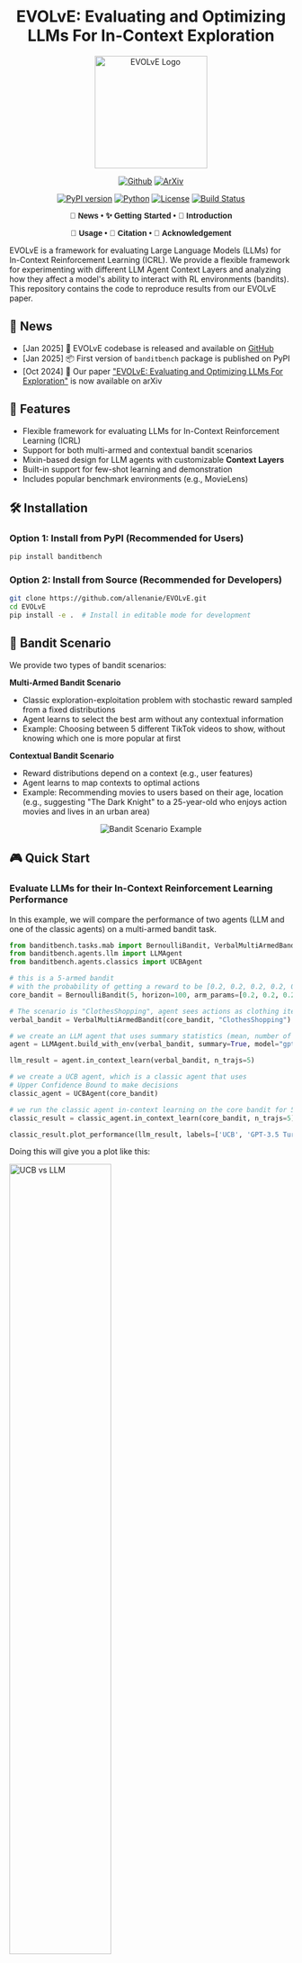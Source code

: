 <div align="center">

# EVOLvE: Evaluating and Optimizing LLMs For In-Context Exploration

<p align="center">
  <img src="https://github.com/allenanie/EVOLvE/blob/main/assets/logo.png?raw=true" alt="EVOLvE Logo" width="200" height="200"/>
</p>


[![Github](https://img.shields.io/badge/EVOLvE-000000?style=for-the-badge&logo=github&logoColor=000&logoColor=white)](https://github.com/allenanie/EVOLvE)  [![ArXiv](https://img.shields.io/badge/EVOLvE-CF4545?style=for-the-badge&logo=arxiv&logoColor=000&logoColor=white)](https://arxiv.org/pdf/2410.06238)


[![PyPI version](https://badge.fury.io/py/banditbench.svg)](https://badge.fury.io/py/banditbench)
[![Python](https://img.shields.io/badge/python-3.9+-blue.svg)](https://www.python.org/downloads/)
[![License](https://img.shields.io/badge/License-MIT-green.svg)](https://opensource.org/licenses/MIT)
[![Build Status](https://github.com/allenanie/evolve/actions/workflows/python-app.yml/badge.svg)](https://github.com/allenanie/evolve/actions)

<div align="center" style="font-family: Arial, sans-serif;">
  <p>
    <a href="#-news" style="text-decoration: none; font-weight: bold;">🎉 News</a> •
    <a href="#️-installation" style="text-decoration: none; font-weight: bold;">✨ Getting Started</a> •
    <a href="#-features" style="text-decoration: none; font-weight: bold;">📖 Introduction</a>
  </p>
  <p>
    <a href="#-bandit-scenario-example" style="text-decoration: none; font-weight: bold;">🔧 Usage</a> •
    <a href="#-citation" style="text-decoration: none; font-weight: bold;">🎈 Citation</a> •
    <a href="#-acknowledgement" style="text-decoration: none; font-weight: bold;">🌻 Acknowledgement</a>
  </p>
</div>

</div>

EVOLvE is a framework for evaluating Large Language Models (LLMs) for In-Context Reinforcement Learning (ICRL). 
We provide a flexible framework for experimenting with different LLM Agent Context Layers and analyzing how they affect a model's ability to interact with RL environments (bandits). This repository contains the code to reproduce results from our EVOLvE paper.

## 📰 News

- [Jan 2025] 🎉 EVOLvE codebase is released and available on [GitHub](https://github.com/allenanie/EVOLvE)
- [Jan 2025] 📦 First version of `banditbench` package is published on PyPI
- [Oct 2024] 📄 Our paper ["EVOLvE: Evaluating and Optimizing LLMs For Exploration"](https://arxiv.org/abs/2410.06238) is now available on arXiv

## 🚀 Features

- Flexible framework for evaluating LLMs for In-Context Reinforcement Learning (ICRL)
- Support for both multi-armed and contextual bandit scenarios
- Mixin-based design for LLM agents with customizable **Context Layers**
- Built-in support for few-shot learning and demonstration
- Includes popular benchmark environments (e.g., MovieLens)


## 🛠️ Installation

### Option 1: Install from PyPI (Recommended for Users)

```bash
pip install banditbench
```

### Option 2: Install from Source (Recommended for Developers)

```bash
git clone https://github.com/allenanie/EVOLvE.git
cd EVOLvE
pip install -e .  # Install in editable mode for development
```

## 🎯 Bandit Scenario

We provide two types of bandit scenarios:

**Multi-Armed Bandit Scenario**
  - Classic exploration-exploitation problem with stochastic reward sampled from a fixed distributions
  - Agent learns to select the best arm without any contextual information
  - Example: Choosing between 5 different TikTok videos to show, without knowing which one is more popular at first

**Contextual Bandit Scenario**
  - Reward distributions depend on a context (e.g., user features)
  - Agent learns to map contexts to optimal actions
  - Example: Recommending movies to users based on their age, location (e.g., suggesting "The Dark Knight" to a 25-year-old who enjoys action movies and lives in an urban area)

<p align="center">
  <img src="https://github.com/allenanie/EVOLvE/blob/main/assets/bandit_scenario.png?raw=true" alt="Bandit Scenario Example"/>
</p>

## 🎮 Quick Start

### Evaluate LLMs for their In-Context Reinforcement Learning Performance

In this example, we will compare the performance of two agents (LLM and one of the classic agents) on a multi-armed bandit task.

```python
from banditbench.tasks.mab import BernoulliBandit, VerbalMultiArmedBandit
from banditbench.agents.llm import LLMAgent
from banditbench.agents.classics import UCBAgent

# this is a 5-armed bandit
# with the probability of getting a reward to be [0.2, 0.2, 0.2, 0.2, 0.5]
core_bandit = BernoulliBandit(5, horizon=100, arm_params=[0.2, 0.2, 0.2, 0.2, 0.5])

# The scenario is "ClothesShopping", agent sees actions as clothing items
verbal_bandit = VerbalMultiArmedBandit(core_bandit, "ClothesShopping")

# we create an LLM agent that uses summary statistics (mean, number of times, etc.)
agent = LLMAgent.build_with_env(verbal_bandit, summary=True, model="gpt-3.5-turbo")

llm_result = agent.in_context_learn(verbal_bandit, n_trajs=5)

# we create a UCB agent, which is a classic agent that uses 
# Upper Confidence Bound to make decisions
classic_agent = UCBAgent(core_bandit)

# we run the classic agent in-context learning on the core bandit for 5 trajectories
classic_result = classic_agent.in_context_learn(core_bandit, n_trajs=5)

classic_result.plot_performance(llm_result, labels=['UCB', 'GPT-3.5 Turbo'])
```

Doing this will give you a plot like this:

<p align="left">
  <img src="https://github.com/allenanie/EVOLvE/blob/main/assets/UCBvsLLM.png?raw=true" alt="UCB vs LLM" style="width: 60%;"/>
</p>

### Getting Task Instruction and Prompts

If you want to obtain task instructions and decision prompts, you can follow the steps below (useful when you want to create your own agent without extending from our agent base class):

For Multi-Armed Bandit:
```python
# with the probability of getting a reward to be [0.2, 0.2, 0.2, 0.2, 0.5]
core_bandit = BernoulliBandit(5, horizon=100, arm_params=[0.2, 0.2, 0.2, 0.2, 0.5])

# The scenario is "ClothesShopping", agent sees actions as clothing items
verbal_bandit = VerbalMultiArmedBandit(core_bandit, "ClothesShopping")

# We create a dummy agent to access instruction
agent = LLMAgent.build_with_env(verbal_bandit, summary=True, model="gpt-3.5-turbo")

done = False
while not done:
    # Get verbal prompts for this step
    task_instruction = agent.get_task_instruction()
    action_history = agent.get_action_history()
    decision_query = agent.get_decision_query()

    action_verbal = agent.act()

    verbal_prompts.append({
        'task_instruction': task_instruction,
        'action_history': action_history,
        'decision_query': decision_query,
        'label': action_verbal
    })
    _, reward, done, info = verbal_bandit.step(action_verbal)

    action = info['interaction'].mapped_action

    agent.update(action, reward, info)
```

For Contextual Bandit:
```python
from banditbench.tasks.cb.movielens import MovieLens, MovieLensVerbal

env = MovieLens('100k-ratings', num_arms=5, horizon=200, rank_k=5, mode='train',
                        save_data_dir='./tensorflow_datasets/')
verbal_env = MovieLensVerbal(env)

agent = LLMAgent.build_with_env(verbal_env, model="gpt-3.5-turbo")

state, _ = verbal_env.reset(seed=1)

done = False
while not done:
    # Get verbal prompts for this step
    task_instruction = agent_copy.get_task_instruction()
    action_history = agent_copy.get_action_history()
    decision_query = agent_copy.get_decision_query(state)

    action_verbal = agent.act(state)

    new_state, reward, done, info = verbal_env.step(state, action_verbal)

    action = info['interaction'].mapped_action

    agent.update(state, action, reward, info)
    state = new_state
```

## 💰 Evaluation Cost

Each of the benchmark has a cost estimation tool for the inference cost. The listed cost is in $ amount which contains
all trials and repetitions.

```python
from banditbench import HardCoreBench, HardCorePlusBench, FullBench, CoreBench, MovieBench
bench = HardCoreBench()
cost = bench.calculate_eval_cost([
    'gemini-1.5-pro',
    'gemini-1.5-flash',
    'gpt-4o-2024-11-20',
    "gpt-4o-mini-2024-07-18",
    "o1-2024-12-17",
    "o1-mini-2024-09-12",
    "claude-3-5-sonnet-20241022",
    "claude-3-5-haiku-20241022"
])
```

You can evaluate an agent by doing:
```python
from banditbench.agents.llm import LLMAgent
from banditbench.agents.guide import UCBGuide

env_to_agent_results = bench.evaluate([
  LLMAgent.build(),  # Raw History Context Layer
  LLMAgent.build(summary=True),  # Summary Context Layer
  LLMAgent.build(summary=True, guide=UCBGuide(env))  # Summary + UCB Guide Context Layer
])
```

Cost estimation is performed for a **single** agent with raw history (the longest context). If you evaluate multiple agent,
you can simply multiply this cost by the number of agents.

| Model                     | Core     | HardCore     | HardCore+     | Full      | MovieBench     |
|---------------------------|----------|--------------|---------------|-----------|----------------|
| **gemini-1.5-flash**      | **$31.05**   | **$14.91**       | **$39.18**        | **$83.44**    | **$31.05**         |
| gpt-4o-mini-2024-07-18    | $62.10   | $29.83       | $78.36        | $166.88   | $62.10         |
| claude-3-5-haiku-20241022 | $414.33  | $198.97      | $522.64       | $1113.18  | $414.33        |
| **gemini-1.5-pro**        | **$517.54**  | **$248.55**      | **$652.98**       | **$1390.69**  | **$517.54**        |
| gpt-4o-2024-11-20         | $1035.07 | $497.11      | $1305.96      | $2781.38  | $1035.07       |
| o1-mini-2024-09-12        | $1242.09 | $596.53      | $1567.16      | $3337.66  | $1242.09       |
| claude-3-5-sonnet-20241022| $1243.00 | $596.91      | $1567.91      | $3339.53  | $1243.00       |
| o1-2024-12-17             | $6210.45 | $2982.64     | $7835.79      | $16688.31 | $6210.45       |

## 🌍 Environments & 🤖 Agents

Here are a list of agents that are supported by EVOLvE:

For Multi-Armed Bandit Scenario:

| Agent Name | Code | Interaction History | Algorithm Guide |
|------------|------|---------------------|-----------------|
| UCB | `UCBAgent(env)` | `False` | `NA` |
| Greedy | `GreedyAgent(env)` | `False` | `NA` |
| Thompson Sampling | `ThompsonSamplingAgent(env)` | `False` | `NA` |
| LLM with Raw History | `LLMAgent.build(env)` | `False` | `False` |
| LLM with Summary | `LLMAgent.build(env, summary=True)` | `True` | `False` |
| LLM with UCB Guide | `LLMAgent.build(env, summary=True, guide=UCBGuide(env))` | `True` | `True` |

For Contextual Bandit Scenario:

| Agent Name | Code | Interaction History | Algorithm Guide |
|------------|------|---------------------|-----------------|
| LinUCB | `LinUCBAgent(env)` | `False` | `NA` |
| LLM with Raw History | `LLMAgent.build(env)` | `False` | `False` |
| LLM with UCB Guide | `LLMAgent.build(env, guide=LinUCBGuide(env))` | `True` | `True` |

Here are a list of environments that are supported by EVOLvE:

**Multi-Armed Bandit Scenario**

| Environment Name | Code | Description |
|------------|------|-----------------|
| Bernoulli Bandit | `BernoulliBandit(n_arms, horizon, arm_params)` | Arm parameter is Bernoulli p|
| Gaussian Bandit | `GaussianBandit(n_arms, horizon, arm_params)` | Arm parameter is a tuple of (mean, variance)|

For LLM, we provide a `VerbalMultiArmedBandit` environment that converts the core bandit into a verbal bandit.

| Scenario Name | Code | Action Names |
|------------|------|-----------------|
| Button Pushing | `ButtonPushing` | Action names are colored buttons like "Red", "Blue", "Green", etc.|
| Online Ads | `OnlineAds` | Action names are online ads like "Ad A", "Ad B", "Ad C", etc.|
| Video Watching | `VideoWatching` | Action names are videos like "Video A", "Video B", "Video C", etc.|
| Clothes Shopping | `ClothesShopping` | Action names are clothing items like "Velvet Vogue Jacket", "Silk Serenity Dress", etc.|

They can be coupled together like:

```python
from banditbench.tasks.mab import BernoulliBandit, VerbalMultiArmedBandit

core_bandit = BernoulliBandit(2, 10, [0.5, 0.2], 123)
verbal_bandit = VerbalMultiArmedBandit(core_bandit, "VideoWatching")
```

**Contextual Bandit Scenario**

| Environment Name | Code | Description |
|------------|------|-----------------|
| MovieLens | `MovieLens(task_name, num_arms, horizon)` | `task_name` loads in specific MovieLens dataset|
| MovieLensVerbal | `MovieLensVerbal(env)` | Similar to VerbalEnv before. Scenario is fixed to be "MovieLens"|

```python
from banditbench.tasks.contextual import MovieLens, MovieLensVerbal

env = MovieLens('100k-ratings', num_arms=10, horizon=200, rank_k=5, mode='train',
                        save_data_dir='./tensorflow_datasets/')
verbal_env = MovieLensVerbal(env)
```

To use the environments listed in the paper, you can use the following code:

```python
from banditbench.tasks.mab import create_small_gap_bernoulli_bandit, create_large_gap_bernoulli_bandit
from banditbench.tasks.mab import create_high_var_gaussian_bandit, create_low_var_gaussian_bandit

easy_bern_bandit = create_small_gap_bernoulli_bandit(num_arms=5, horizon=1000)
```

## 🧩 Architecture

### Decision-Making Context

The framework represents decision-making contexts in three segments:

```text
{Task Description + Instruction} (provided by the environment)
{Few-shot demonstrations from historical interactions}
{Current history of interaction} (decided by the agent)
{Query prompt for the next decision} (provided by the environment)
```

### LLM Agents

We use a Mixin-based design pattern to provide maximum flexibility and customization options for agent implementation. This allows you to:
- Combine different agent behaviors
- Customize prompt engineering strategies
- Implement new decision-making algorithms


## 🔧 Customization

### Adding Custom Multi-Armed Bandit Scenarios

To create a custom bandit scenario:
1. Inherit from the base scenario class
2. Implement required methods
(Coming soon)

### Creating Custom Agents

(Coming soon)

## ⚠️ Known Issues

1. **TFDS Issues**: There is a known issue with TensorFlow Datasets when using multiple Jupyter notebooks sharing the same kernel. The kernel may crash when loading datasets, even with different save locations.

2. **TensorFlow Dependency**: The project currently requires TensorFlow due to TFDS usage. We plan to remove this dependency in future releases.

## 🎈 Citation

If you find EVOLvE useful in your research, please consider citing our paper:

```bibtex
@article{nie2024evolve,
  title={EVOLvE: Evaluating and Optimizing LLMs For Exploration},
  author={Nie, Allen and Su, Yi and Chang, Bo and Lee, Jonathan N and Chi, Ed H and Le, Quoc V and Chen, Minmin},
  journal={arXiv preprint arXiv:2410.06238},
  year={2024}
}
```

## 📄 License

This project is licensed under the [LICENSE NAME] - see the [LICENSE](LICENSE) file for details.

## 🌻 Acknowledgement

The design of EVOLvE is inspired by the following projects:

- [DSPy](https://github.com/stanfordnlp/dspy) 
- [Trace](https://github.com/microsoft/Trace)
- [Textgrad](https://github.com/zou-group/textgrad)
- [d3rlpy](https://d3rlpy.readthedocs.io/en/v2.6.0/)
- [Scala Mixin Trait](https://docs.scala-lang.org/tour/mixin-class-composition.html)
- [In-Context Reinforcement Learning Paper List](https://github.com/dunnolab/awesome-in-context-rl)

## 🤝 Contributing

We welcome contributions! Please start by reporting an issue or a feature request.

<p align="center">
  <img src="https://github.com/allenanie/EVOLvE/blob/main/assets/main.jpeg?raw=true" alt="EVOLvE Framework Overview"/>
</p>
